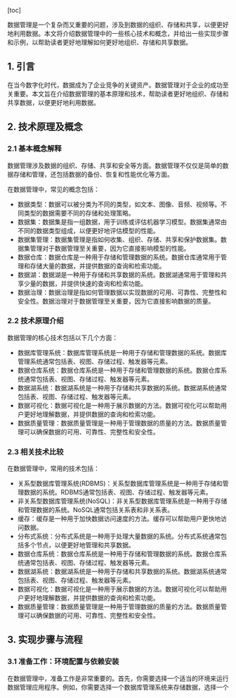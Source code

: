
[toc]                    
                
                
数据管理是一个复杂而又重要的问题，涉及到数据的组织、存储和共享，以便更好地利用数据。本文将介绍数据管理中的一些核心技术和概念，并给出一些实现步骤和示例，以帮助读者更好地理解如何更好地组织、存储和共享数据。

## 1. 引言

在当今数字化时代，数据成为了企业竞争的关键资产。数据管理对于企业的成功至关重要。本文旨在介绍数据管理的基本原理和技术，帮助读者更好地组织、存储和共享数据，以便更好地利用数据。

## 2. 技术原理及概念

### 2.1 基本概念解释

数据管理涉及数据的组织、存储、共享和安全等方面。数据管理不仅仅是简单的数据存储和管理，还包括数据的备份、恢复和性能优化等方面。

在数据管理中，常见的概念包括：

- 数据类型：数据可以被分类为不同的类型，如文本、图像、音频、视频等。不同类型的数据需要不同的存储和处理策略。
- 数据集：数据集是指一组数据，用于训练或评估机器学习模型。数据集通常由不同的数据类型组成，以便更好地评估模型的性能。
- 数据集管理：数据集管理是指如何收集、组织、存储、共享和保护数据集。数据集管理对于数据管理至关重要，因为它直接影响模型的性能。
- 数据仓库：数据仓库是一种用于存储和管理数据的系统。数据仓库通常用于管理和存储大量的数据，并提供数据的查询和检索功能。
- 数据湖：数据湖是一种用于存储和共享数据的系统。数据湖通常用于管理和共享少量的数据，并提供快速的查询和检索功能。
- 数据治理：数据治理是指如何管理数据以实现数据的可用、可靠性、完整性和安全性。数据治理对于数据管理至关重要，因为它直接影响数据的质量。

### 2.2 技术原理介绍

数据管理的核心技术包括以下几个方面：

- 数据库管理系统：数据库管理系统是一种用于存储和管理数据的系统。数据库管理系统通常包括表、视图、存储过程、触发器等元素。
- 数据仓库系统：数据仓库系统是一种用于存储和管理数据的系统。数据仓库系统通常包括表、视图、存储过程、触发器等元素。
- 数据湖系统：数据湖系统是一种用于存储和共享数据的系统。数据湖系统通常包括表、视图、存储过程、触发器等元素。
- 数据可视化：数据可视化是一种用于展示数据的方法。数据可视化可以帮助用户更好地理解数据，并提供数据的查询和检索功能。
- 数据质量管理：数据质量管理是一种用于管理数据的质量的方法。数据质量管理可以确保数据的可用、可靠性、完整性和安全性。

### 2.3 相关技术比较

在数据管理中，常用的技术包括：

- 关系型数据库管理系统(RDBMS)：关系型数据库管理系统是一种用于存储和管理数据的系统。RDBMS通常包括表、视图、存储过程、触发器等元素。
- 非关系型数据库管理系统(NoSQL)：非关系型数据库管理系统是一种用于存储和管理数据的系统。NoSQL通常包括关系表和非关系表。
- 缓存：缓存是一种用于加快数据访问速度的方法。缓存可以帮助用户更快地访问数据。
- 分布式系统：分布式系统是一种用于处理大量数据的系统。分布式系统通常包括多个节点，以便更好地管理和共享数据。
- 数据仓库系统：数据仓库系统是一种用于存储和管理数据的系统。数据仓库系统通常包括表、视图、存储过程、触发器等元素。
- 数据湖系统：数据湖系统是一种用于存储和共享数据的系统。数据湖系统通常包括表、视图、存储过程、触发器等元素。
- 数据可视化：数据可视化是一种用于展示数据的方法。数据可视化可以帮助用户更好地理解数据，并提供数据的查询和检索功能。
- 数据质量管理：数据质量管理是一种用于管理数据的质量的方法。数据质量管理可以确保数据的可用、可靠性、完整性和安全性。

## 3. 实现步骤与流程

### 3.1 准备工作：环境配置与依赖安装

在数据管理中，准备工作是非常重要的。首先，你需要选择一个适当的环境来运行数据管理应用程序。例如，你需要选择一个数据库管理系统来存储数据，选择一个

